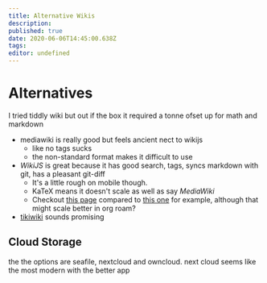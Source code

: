 ```yaml
---
title: Alternative Wikis
description: 
published: true
date: 2020-06-06T14:45:00.638Z
tags: 
editor: undefined
---
```


Alternatives
============

I tried tiddly wiki but out if the box it required a tonne ofset up for
math and markdown

-   mediawiki is really good but feels ancient nect to wikijs
    -   like no tags sucks
    -   the non-standard format makes it difficult to use
-   *WikiJS* is great because it has good search, tags, syncs markdown
    with git, has a pleasant git-diff
    -   It\'s a little rough on mobile though.
    -   KaTeX means it doesn't scale as well as say *MediaWiki*
    - Checkout [this page](http://ryansnotes.org/mediawiki/index.php/Abstract_Algebra) compared to [this one](/University/Abstract-Algebra) for example, although that might scale better in org roam?
-   [tikiwiki](http://doc.tiki.org/Keywords) sounds promising

Cloud Storage
-------------

the the options are seafile, nextcloud and owncloud. next cloud seems
like the most modern with the better app


